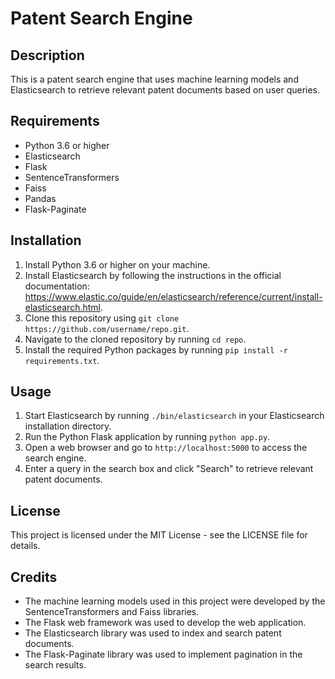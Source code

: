 Patent Search Engine
====================

Description
-----------

This is a patent search engine that uses machine learning models and Elasticsearch to retrieve relevant patent documents based on user queries.

Requirements
------------

-   Python 3.6 or higher
-   Elasticsearch
-   Flask
-   SentenceTransformers
-   Faiss
-   Pandas
-   Flask-Paginate

Installation
------------

1.  Install Python 3.6 or higher on your machine.
2.  Install Elasticsearch by following the instructions in the official documentation: <https://www.elastic.co/guide/en/elasticsearch/reference/current/install-elasticsearch.html>.
3.  Clone this repository using `git clone https://github.com/username/repo.git`.
4.  Navigate to the cloned repository by running `cd repo`.
5.  Install the required Python packages by running `pip install -r requirements.txt`.

Usage
-----

1.  Start Elasticsearch by running `./bin/elasticsearch` in your Elasticsearch installation directory.
2.  Run the Python Flask application by running `python app.py`.
3.  Open a web browser and go to `http://localhost:5000` to access the search engine.
4.  Enter a query in the search box and click "Search" to retrieve relevant patent documents.

License
-------

This project is licensed under the MIT License - see the LICENSE file for details.

Credits
-------

-   The machine learning models used in this project were developed by the SentenceTransformers and Faiss libraries.
-   The Flask web framework was used to develop the web application.
-   The Elasticsearch library was used to index and search patent documents.
-   The Flask-Paginate library was used to implement pagination in the search results.